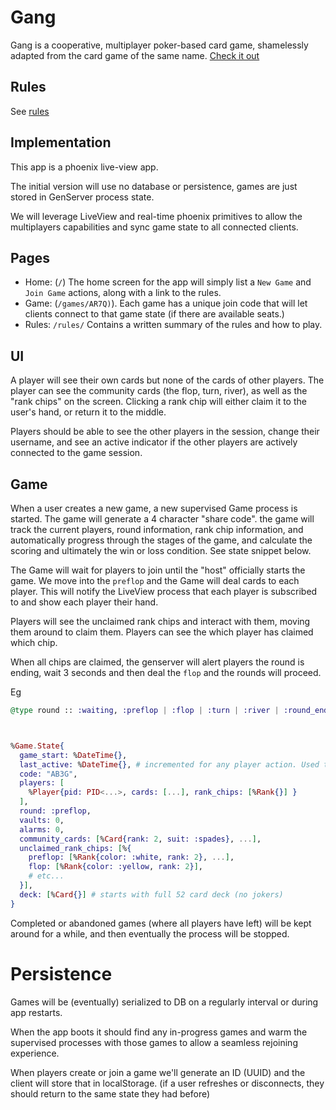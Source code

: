 # Gang

Gang is a cooperative, multiplayer poker-based card game, shamelessly adapted from the card game of the same name. [Check it out](https://store.thamesandkosmos.com/products/the-gang?srsltid=AfmBOopgB7BiNveSWKGek61XG8bQe85DvsjydYQoTg_AmKawiEdh07al)

## Rules

See [rules](./rules.md)

## Implementation

This app is a phoenix live-view app.

The initial version will use no database or persistence, games are just stored in GenServer process state.

We will leverage LiveView and real-time phoenix primitives to allow the multiplayers capabilities and sync game state to all connected clients.

## Pages

- Home: (`/`) The home screen for the app will simply list a `New Game` and `Join Game` actions, along with a link to the rules.
- Game: (`/games/AR7Q)`). Each game has a unique join code that will let clients connect to that game state (if there are available seats.)
- Rules: `/rules/` Contains a written summary of the rules and how to play.

## UI

A player will see their own cards but none of the cards of other players. The player can see the community cards (the flop, turn, river), as well as the "rank chips" on the screen.
Clicking a rank chip will either claim it to the user's hand, or return it to the middle.

Players should be able to see the other players in the session, change their username, and see an active indicator if the other players are actively connected to the game session.

## Game

When a user creates a new game, a new supervised Game process is started.
The game will generate a 4 character "share code".
the game will track the current players, round information, rank chip information, and automatically progress through the stages of the game, and calculate the scoring and ultimately the win or loss condition. See state snippet below.

The Game will wait for players to join until the "host" officially starts the game.
We move into the `preflop` and the Game will deal cards to each player. This will notify the LiveView process that each player is subscribed to and show each player their hand.

Players will see the unclaimed rank chips and interact with them, moving them around to claim them. Players can see the which player has claimed which chip.

When all chips are claimed, the genserver will alert players the round is ending, wait 3 seconds and then deal the `flop` and the rounds will proceed.

Eg 

```elixir
@type round :: :waiting, :preflop | :flop | :turn | :river | :round_end | :game_end



%Game.State{
  game_start: %DateTime{},
  last_active: %DateTime{}, # incremented for any player action. Used to cleanup or shutdown older games.
  code: "AB3G",
  players: [
    %Player{pid: PID<...>, cards: [...], rank_chips: [%Rank{}] }
  ],
  round: :preflop,
  vaults: 0,
  alarms: 0,
  community_cards: [%Card{rank: 2, suit: :spades}, ...],
  unclaimed_rank_chips: [%{
    preflop: [%Rank{color: :white, rank: 2}, ...],
    flop: [%Rank{color: :yellow, rank: 2}],
    # etc...
  }],
  deck: [%Card{}] # starts with full 52 card deck (no jokers)
}

```

Completed or abandoned games (where all players have left) will be kept around for a while, and then eventually the process will be stopped.


# Persistence

Games will be (eventually) serialized to DB on a regularly interval or during app restarts.

When the app boots it should find any in-progress games and warm the supervised processes with those games to allow a seamless rejoining experience.

When players create or join a game we'll generate an ID (UUID) and the client will store that in localStorage. (if a user refreshes or disconnects, they should return to the same state they had before)
